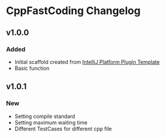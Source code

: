 <!-- Keep a Changelog guide -> https://keepachangelog.com -->

# CppFastCoding Changelog

## v1.0.0
### Added
- Initial scaffold created from [IntelliJ Platform Plugin Template](https://github.com/JetBrains/intellij-platform-plugin-template)
- Basic function

## v1.0.1
### New
- Setting compile standard
- Setting maximum waiting time
- Different TestCases for different cpp file
